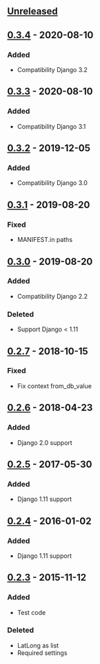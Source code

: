 ## [Unreleased]

## [0.3.4] - 2020-08-10
### Added
- Compatibility Django 3.2

## [0.3.3] - 2020-08-10
### Added
- Compatibility Django 3.1

## [0.3.2] - 2019-12-05
### Added
- Compatibility Django 3.0

## [0.3.1] - 2019-08-20
### Fixed
- MANIFEST.in paths

## [0.3.0] - 2019-08-20
### Added
- Compatibility Django 2.2

### Deleted
- Support Django < 1.11

## [0.2.7] - 2018-10-15
### Fixed
- Fix context from_db_value

## [0.2.6] - 2018-04-23
### Added
- Django 2.0 support

## [0.2.5] - 2017-05-30
### Added
- Django 1.11 support

## [0.2.4] - 2016-01-02
### Added
- Django 1.11 support

## [0.2.3] - 2015-11-12
### Added
- Test code

### Deleted
- LatLong as list
- Required settings


[Unreleased]: https://github.com/silentsokolov/django-treasuremap/compare/v0.3.4...HEAD
[0.3.4]: https://github.com/silentsokolov/django-treasuremap/compare/v0.3.3...v0.3.4
[0.3.3]: https://github.com/silentsokolov/django-treasuremap/compare/v0.3.2...v0.3.3
[0.3.2]: https://github.com/silentsokolov/django-treasuremap/compare/v0.3.1...v0.3.2
[0.3.1]: https://github.com/silentsokolov/django-treasuremap/compare/v0.3.0...v0.3.1
[0.3.0]: https://github.com/silentsokolov/django-treasuremap/compare/v0.2.7...v0.3.0
[0.2.7]: https://github.com/silentsokolov/django-treasuremap/compare/v0.2.6...v0.2.7
[0.2.6]: https://github.com/silentsokolov/django-treasuremap/compare/v0.2.5...v0.2.6
[0.2.5]: https://github.com/silentsokolov/django-treasuremap/compare/v0.2.4...v0.2.5
[0.2.4]: https://github.com/silentsokolov/django-treasuremap/compare/v0.2.3...v0.2.4
[0.2.3]: https://github.com/silentsokolov/django-treasuremap/compare/v0.2...v0.2.3
